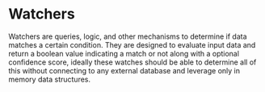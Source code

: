 # Watchers
Watchers are queries, logic, and other mechanisms to determine if data matches a certain condition. They are designed to evaluate input data and return a boolean value indicating a match or not along with a optional confidence score, ideally these watches should be able to determine all of this without connecting to any external database and leverage only in memory data structures.
